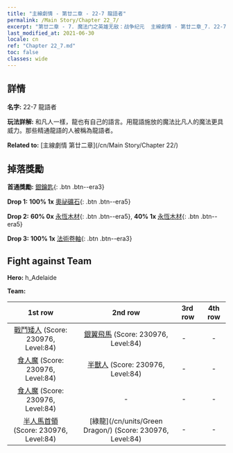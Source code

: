 ```yaml
---
title: "主線劇情 - 第廿二章 - 22-7 龍語者"
permalink: /Main Story/Chapter 22_7/
excerpt: "第廿二章 - 7. 魔法门之英雄无敌：战争纪元  主線劇情 - 第廿二章_7. 22-7 龍語者"
last_modified_at: 2021-06-30
locale: cn
ref: "Chapter 22_7.md"
toc: false
classes: wide
---
```


## 詳情

 **名字:** 22-7 龍語者

 **玩法詳解:** 和凡人一樣，龍也有自己的語言。用龍語施放的魔法比凡人的魔法更具威力。那些精通龍語的人被稱為龍語者。

 **Related to:** [主線劇情 第廿二章](/cn/Main Story/Chapter 22/)

## 掉落獎勵

 **首通獎勵:** [銀鑰匙](/cn/Items/con_693/){: .btn .btn--era3}

 **Drop 1:** **100% 1x** [奧祕礦石](/cn/Items/mat_75/){: .btn .btn--era5}

 **Drop 2:** **60% 0x** [永恆木材](/cn/Items/mat_69/){: .btn .btn--era5}, **40% 1x** [永恆木材](/cn/Items/mat_69/){: .btn .btn--era5}

 **Drop 3:** **100% 1x** [法術卷軸](/cn/Items/con_694/){: .btn .btn--era3}


## Fight against Team
 **Hero:** h_Adelaide

 **Team:**


  | 1st row | 2nd row | 3rd row | 4th row |
  |:----:|:----:|:----|:----:|
  | [戰鬥矮人](/cn/units/Dwarf/) (Score: 230976, Level:84)  | [銀翼飛馬](/cn/units/Pegasus/) (Score: 230976, Level:84)  | - | - |
  | [食人魔](/cn/units/Ogre/) (Score: 230976, Level:84)  | [半獸人](/cn/units/Orc/) (Score: 230976, Level:84)  | - | - |
  | [食人魔](/cn/units/Ogre/) (Score: 230976, Level:84)  | - | - | - |
  | [半人馬首領](/cn/units/Centaur/) (Score: 230976, Level:84)  | [綠龍](/cn/units/Green Dragon/) (Score: 230976, Level:84)  | - | - |


